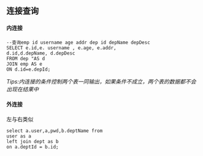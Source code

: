 <!--
 * @Author: Gmsoft - WeiHong Ran
 * @Date: 2019-09-07 19:11:23
 * @LastEditors: Gmsoft - WeiHong Ran
 * @LastEditTime: 2019-09-07 20:19:23
 * @Description: Nothing
 -->
## 连接查询

#### 内连接

    --查询emp id username age addr dep id depName depDesc
    SELECT e.id,e. username , e.age, e.addr,
    d.id,d.depName, d.depDesc
    FROM dep "AS d
    JOIN emp AS e
    ON d.id=e.depId;

*Tips:内连接的条件控制两个表一同输出，如果条件不成立，两个表的数据都不会出现在结果中*


#### 外连接

左与右类似

```
select a.user,a,pwd,b.deptName from
user as a
left join dept as b
on a.deptId = b.id;
```


